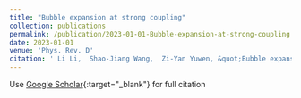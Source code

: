 ```yaml
---
title: "Bubble expansion at strong coupling"
collection: publications
permalink: /publication/2023-01-01-Bubble-expansion-at-strong-coupling
date: 2023-01-01
venue: 'Phys. Rev. D'
citation: ' Li Li,  Shao-Jiang Wang,  Zi-Yan Yuwen, &quot;Bubble expansion at strong coupling.&quot; Phys. Rev. D, 2023.'
---
```

Use [Google Scholar](https://scholar.google.com/scholar?q=Bubble+expansion+at+strong+coupling){:target="_blank"} for full citation